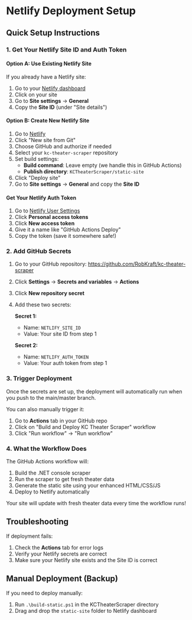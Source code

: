# Netlify Deployment Setup

## Quick Setup Instructions

### 1. Get Your Netlify Site ID and Auth Token

#### Option A: Use Existing Netlify Site
If you already have a Netlify site:
1. Go to your [Netlify dashboard](https://app.netlify.com/)
2. Click on your site
3. Go to **Site settings** → **General**
4. Copy the **Site ID** (under "Site details")

#### Option B: Create New Netlify Site
1. Go to [Netlify](https://app.netlify.com/)
2. Click "New site from Git"
3. Choose GitHub and authorize if needed
4. Select your `kc-theater-scraper` repository
5. Set build settings:
   - **Build command**: Leave empty (we handle this in GitHub Actions)
   - **Publish directory**: `KCTheaterScraper/static-site`
6. Click "Deploy site"
7. Go to **Site settings** → **General** and copy the **Site ID**

#### Get Your Netlify Auth Token
1. Go to [Netlify User Settings](https://app.netlify.com/user/applications)
2. Click **Personal access tokens**
3. Click **New access token**
4. Give it a name like "GitHub Actions Deploy"
5. Copy the token (save it somewhere safe!)

### 2. Add GitHub Secrets

1. Go to your GitHub repository: https://github.com/RobKraft/kc-theater-scraper
2. Click **Settings** → **Secrets and variables** → **Actions**
3. Click **New repository secret**
4. Add these two secrets:

   **Secret 1:**
   - Name: `NETLIFY_SITE_ID`
   - Value: Your site ID from step 1

   **Secret 2:**
   - Name: `NETLIFY_AUTH_TOKEN`
   - Value: Your auth token from step 1

### 3. Trigger Deployment

Once the secrets are set up, the deployment will automatically run when you push to the main/master branch.

You can also manually trigger it:
1. Go to **Actions** tab in your GitHub repo
2. Click on "Build and Deploy KC Theater Scraper" workflow
3. Click "Run workflow" → "Run workflow"

### 4. What the Workflow Does

The GitHub Actions workflow will:
1. Build the .NET console scraper
2. Run the scraper to get fresh theater data
3. Generate the static site using your enhanced HTML/CSS/JS
4. Deploy to Netlify automatically

Your site will update with fresh theater data every time the workflow runs!

## Troubleshooting

If deployment fails:
1. Check the **Actions** tab for error logs
2. Verify your Netlify secrets are correct
3. Make sure your Netlify site exists and the Site ID is correct

## Manual Deployment (Backup)

If you need to deploy manually:
1. Run `.\build-static.ps1` in the KCTheaterScraper directory
2. Drag and drop the `static-site` folder to Netlify dashboard
